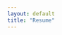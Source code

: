 ```yaml
---
layout: default
title: "Resume"
---
```

<div style="background-color:white">
  <object data="resume.pdf" type="application/pdf" style="height:128vw;max-height:1042px;width:100%"></object>
</div>